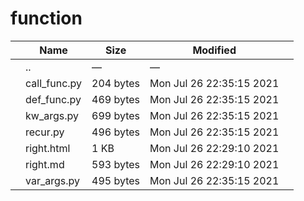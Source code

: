 function
========

<table><thead><tr class="header"><th></th><th>Name</th><th>Size</th><th>Modified</th><th></th></tr></thead><tbody><tr class="odd"><td></td><td><span class="goup">..</span></td><td>—</td><td>—</td><td></td></tr><tr class="even"><td></td><td><span class="name">call_func.py</span></td><td>204 bytes</td><td>Mon Jul 26 22:35:15 2021</td><td></td></tr><tr class="odd"><td></td><td><span class="name">def_func.py</span></td><td>469 bytes</td><td>Mon Jul 26 22:35:15 2021</td><td></td></tr><tr class="even"><td></td><td><span class="name">kw_args.py</span></td><td>699 bytes</td><td>Mon Jul 26 22:35:15 2021</td><td></td></tr><tr class="odd"><td></td><td><span class="name">recur.py</span></td><td>496 bytes</td><td>Mon Jul 26 22:35:15 2021</td><td></td></tr><tr class="even"><td></td><td><span class="name">right.html</span></td><td>1 KB</td><td>Mon Jul 26 22:29:10 2021</td><td></td></tr><tr class="odd"><td></td><td><span class="name">right.md</span></td><td>593 bytes</td><td>Mon Jul 26 22:29:10 2021</td><td></td></tr><tr class="even"><td></td><td><span class="name">var_args.py</span></td><td>495 bytes</td><td>Mon Jul 26 22:35:15 2021</td><td></td></tr></tbody></table>
